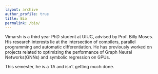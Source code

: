 ```yaml
---
layout: archive
author_profile: true
title: Bio
permalink: /bio/
---
```


Vimarsh is a third year PhD student at UIUC, advised by Prof. Billy Moses. His research interests lie at the intersection of compilers, parallel programming and automatic differentiation. He has previously worked on projects related to optimizing the performance of Graph Neural Networks(GNNs) and symbolic regression on GPUs.

This semester, he is a TA and isn't getting much done. 